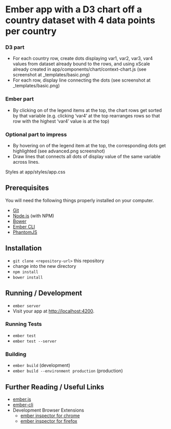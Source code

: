 # Ember app with a D3 chart off a country dataset with 4 data points per country

### D3 part
* For each country row, create dots displaying var1, var2, var3, var4 values from dataset already bound to the rows, and using xScale already created in app/components/chart/context-chart.js (see screenshot at _templates/basic.png)
* For each row, display line connecting the dots (see screenshot at _templates/basic.png)

### Ember part
* By clicking on of the legend items at the top, the chart rows get sorted by that variable (e.g. clicking ‘var4’ at the top rearranges rows so that row with the highest ‘var4’ value is at the top)

### Optional part to impress

* By hovering on of the legend item at the top, the corresponding dots get highlighted (see advanced.png screenshot)
* Draw lines that connects all dots of display value of the same variable across lines.

Styles at app/styles/app.css


## Prerequisites

You will need the following things properly installed on your computer.

* [Git](http://git-scm.com/)
* [Node.js](http://nodejs.org/) (with NPM)
* [Bower](http://bower.io/)
* [Ember CLI](http://www.ember-cli.com/)
* [PhantomJS](http://phantomjs.org/)

## Installation

* `git clone <repository-url>` this repository
* change into the new directory
* `npm install`
* `bower install`

## Running / Development

* `ember server`
* Visit your app at [http://localhost:4200](http://localhost:4200).

### Running Tests

* `ember test`
* `ember test --server`

### Building

* `ember build` (development)
* `ember build --environment production` (production)

## Further Reading / Useful Links

* [ember.js](http://emberjs.com/)
* [ember-cli](http://www.ember-cli.com/)
* Development Browser Extensions
  * [ember inspector for chrome](https://chrome.google.com/webstore/detail/ember-inspector/bmdblncegkenkacieihfhpjfppoconhi)
  * [ember inspector for firefox](https://addons.mozilla.org/en-US/firefox/addon/ember-inspector/)


